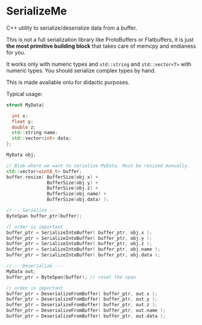 # SerializeMe

C++ utility to serialize/deserialize data from a buffer.

This is not a full serialization library like ProtoBuffers or Flatbuffers, it is just **the most primitive
building block** that takes care of memcpy and endianess for you.

It works only with numeric types and `std::string` and `std::vector<T>` with numeric types. You should serialize complex types by hand.

This is made available onlu for didactic purposes.

Typical usage:

```c++
struct MyData{

  int x;
  float y;
  double z;
  std::string name;
  std::vector<int> data;
};

MyData obj;

// Blob where we want to serialize MyData. Must be resized manually.
std::vector<uint8_t> buffer;
buffer.resize( BufferSize(obj.x) +
               BufferSize(obj.y) +
               BufferSize(obj.z) +
               BufferSize(obj.name) +
               BufferSize(obj.data) );

//--- Serialize ---
ByteSpan buffer_ptr(buffer);

// order is important
buffer_ptr = SerializeIntoBuffer( buffer_ptr, obj.x );
buffer_ptr = SerializeIntoBuffer( buffer_ptr, obj.y );
buffer_ptr = SerializeIntoBuffer( buffer_ptr, obj.z );
buffer_ptr = SerializeIntoBuffer( buffer_ptr, obj.name );
buffer_ptr = SerializeIntoBuffer( buffer_ptr, obj.data );

//--- Deserialize ---
MyData out;
buffer_ptr = ByteSpan(buffer); // reset the span

// order is important
buffer_ptr = DeserializeFromBuffer( buffer_ptr, out.x );
buffer_ptr = DeserializeFromBuffer( buffer_ptr, out.y );
buffer_ptr = DeserializeFromBuffer( buffer_ptr, out.z );
buffer_ptr = DeserializeFromBuffer( buffer_ptr, out.name );
buffer_ptr = DeserializeFromBuffer( buffer_ptr, out.data );
